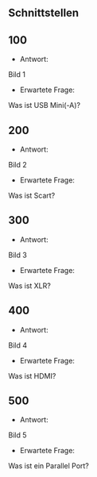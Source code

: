 ## Schnittstellen

## 100

- Antwort:

Bild 1

- Erwartete Frage:

Was ist USB Mini(-A)?


## 200

- Antwort:

Bild 2

- Erwartete Frage:

Was ist Scart?

## 300

- Antwort:

Bild 3

- Erwartete Frage:

Was ist XLR?

## 400

- Antwort:

Bild 4

- Erwartete Frage:

Was ist HDMI?

## 500

- Antwort:

Bild 5

- Erwartete Frage:

Was ist ein Parallel Port?

